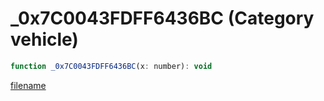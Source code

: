 # _0x7C0043FDFF6436BC (Category vehicle)

```js
function _0x7C0043FDFF6436BC(x: number): void
```

[filename](_0x7C0043FDFF6436BC_m.md ':include')